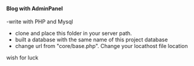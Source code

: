 <h4>Blog with AdminPanel</h4>


-write with PHP and Mysql 
<ul>
<li>clone and place this folder in your server path.</li>
<li>built a database with the same name of this project database</li>
<li>change  url from "core/base.php". Change your locathost file location</li>

</ul> 

wish for luck

